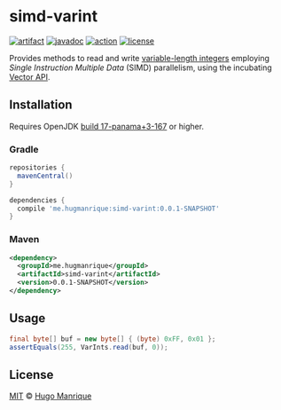 # simd-varint

[![artifact][artifact]][artifact-url]
[![javadoc][javadoc]][javadoc-url]
[![action][action]][action-url]
[![license][license]][license-url]

Provides methods to read and write [variable-length integers](https://developers.google.com/protocol-buffers/docs/encoding)
employing _Single Instruction Multiple Data_ (SIMD) parallelism, using the incubating [Vector API](https://openjdk.java.net/jeps/338).

## Installation

Requires OpenJDK [build 17-panama+3-167](https://jdk.java.net/panama/) or higher.

### Gradle

```groovy
repositories {
  mavenCentral()
}

dependencies {
  compile 'me.hugmanrique:simd-varint:0.0.1-SNAPSHOT'
}
```

### Maven

```xml
<dependency>
  <groupId>me.hugmanrique</groupId>
  <artifactId>simd-varint</artifactId>
  <version>0.0.1-SNAPSHOT</version>
</dependency>
```

## Usage

```java
final byte[] buf = new byte[] { (byte) 0xFF, 0x01 };
assertEquals(255, VarInts.read(buf, 0));
```

## License

[MIT](LICENSE) &copy; [Hugo Manrique](https://hugmanrique.me)

[artifact]: https://img.shields.io/maven-central/v/me.hugmanrique/simd-varint
[artifact-url]: https://search.maven.org/artifact/me.hugmanrique/simd-varint
[javadoc]: https://javadoc.io/badge2/me.hugmanrique/simd-varint/javadoc.svg
[javadoc-url]: https://javadoc.io/doc/me.hugmanrique/simd-varint
[action]: https://github.com/hugmanrique/simd-varint/actions/workflows/build/badge.svg
[action-url]: https://github.com/hugmanrique/simd-varint/actions
[license]: https://img.shields.io/github/license/hugmanrique/simd-varint.svg
[license-url]: LICENSE
